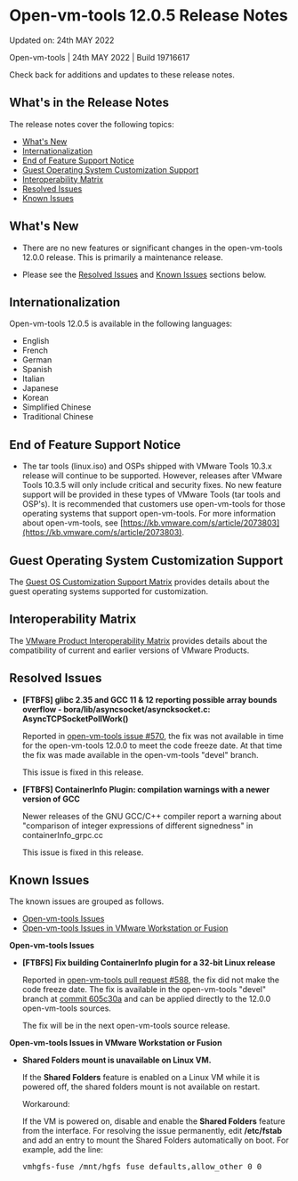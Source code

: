 #                Open-vm-tools 12.0.5 Release Notes

Updated on: 24th MAY 2022

Open-vm-tools | 24th MAY 2022 | Build 19716617

Check back for additions and updates to these release notes.

## What's in the Release Notes

The release notes cover the following topics:

*   [What's New](#whatsnew)
*   [Internationalization](#i18n)
*   [End of Feature Support Notice](#endoffeaturesupport)
*   [Guest Operating System Customization Support](#guestop)
*   [Interoperability Matrix](#interop)
*   [Resolved Issues](#resolvedissues)
*   [Known Issues](#knownissues)

## <a id="whatsnew" name="whatsnew"></a>What's New

*   There are no new features or significant changes in the open-vm-tools 12.0.0 release.  This is primarily a maintenance release.

*   Please see the [Resolved Issues](#resolvedissues) and [Known Issues](#knownissues) sections below.

## <a id="i18n" name="i18n"></a>Internationalization

Open-vm-tools 12.0.5 is available in the following languages:

*   English
*   French
*   German
*   Spanish
*   Italian
*   Japanese
*   Korean
*   Simplified Chinese
*   Traditional Chinese

## <a id="endoffeaturesupport" name="endoffeaturesupport"></a>End of Feature Support Notice

*   The tar tools (linux.iso) and OSPs shipped with VMware Tools 10.3.x release will continue to be supported. However, releases after VMware Tools 10.3.5 will only include critical and security fixes. No new feature support will be provided in these types of VMware Tools (tar tools and OSP's). It is recommended that customers use open-vm-tools for those operating systems that support open-vm-tools. For more information about open-vm-tools, see [https://kb.vmware.com/s/article/2073803](https://kb.vmware.com/s/article/2073803).

## <a id="guestop" name="guestop"></a>Guest Operating System Customization Support

The [Guest OS Customization Support Matrix](http://partnerweb.vmware.com/programs/guestOS/guest-os-customization-matrix.pdf) provides details about the guest operating systems supported for customization.

## <a id="interop" name="interop"></a>Interoperability Matrix

The [VMware Product Interoperability Matrix](http://partnerweb.vmware.com/comp_guide2/sim/interop_matrix.php) provides details about the compatibility of current and earlier versions of VMware Products.

## <a id="resolvedissues" name ="resolvedissues"></a> Resolved Issues

*   **[FTBFS] glibc 2.35 and GCC 11 & 12 reporting possible array bounds overflow - bora/lib/asyncsocket/asyncksocket.c: AsyncTCPSocketPollWork()**

    Reported in [open-vm-tools issue #570](https://github.com/vmware/open-vm-tools/issues/570), the fix was not available in time for the open-vm-tools 12.0.0 to meet the code freeze date.  At that time the fix was made available in the open-vm-tools "devel" branch.

    This issue is fixed in this release.

*   **[FTBFS] ContainerInfo Plugin: compilation warnings with a newer version of GCC**

    Newer releases of the GNU GCC/C++ compiler report a warning about "comparison of integer expressions of different signedness" in containerInfo_grpc.cc

    This issue is fixed in this release.

## <a id="knownissues" name="knownissues"></a>Known Issues

The known issues are grouped as follows.

*   [Open-vm-tools Issues](#open-vm-tools-issues-known)
*   [Open-vm-tools Issues in VMware Workstation or Fusion](#open-vm-tools-issues-in-vmware-workstation-or-fusion-known)

**<a id="open-vm-tools-issues-known" name="open-vm-tools-issues-known"></a>Open-vm-tools Issues**

*   **[FTBFS] Fix building ContainerInfo plugin for a 32-bit Linux release**

    Reported in [open-vm-tools pull request #588](https://github.com/vmware/open-vm-tools/pull/588), the fix did not make the code freeze date.   The fix is available in the open-vm-tools "devel" branch at [commit 605c30a](https://github.com/vmware/open-vm-tools/commit/605c30a33f6dedc07ded8e24ce1491fba162ce82) and can be applied directly to the 12.0.0 open-vm-tools sources.

    The fix will be in the next open-vm-tools source release.

**<a id="open-vm-tools-issues-in-vmware-workstation-or-fusion-known" name="open-vm-tools-issues-in-vmware-workstation-or-fusion-known"></a>Open-vm-tools Issues in VMware Workstation or Fusion**

*   **Shared Folders mount is unavailable on Linux VM.**

    If the **Shared Folders** feature is enabled on a Linux VM while it is powered off, the shared folders mount is not available on restart.

    Workaround:

    If the VM is powered on, disable and enable the **Shared Folders** feature from the interface. For resolving the issue permanently, edit **/etc/fstab** and add an entry to mount the Shared Folders automatically on boot.  For example, add the line:

    <tt>vmhgfs-fuse   /mnt/hgfs    fuse    defaults,allow_other    0    0</tt>


